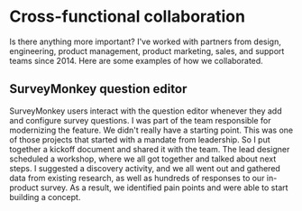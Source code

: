 # Cross-functional collaboration
Is there anything more important? I've worked with partners from design, engineering, product management, product marketing, sales, and support teams since 2014. Here are some examples of how we collaborated.

## SurveyMonkey question editor
SurveyMonkey users interact with the question editor whenever they add and configure survey questions. I was part of the team responsible for modernizing the feature. We didn't really have a starting point. This was one of those projects that started with a mandate from leadership. So I put together a kickoff document and shared it with the team. The lead designer scheduled a workshop, where we all got together and talked about next steps. I suggested a discovery activity, and we all went out and gathered data from existing research, as well as hundreds of responses to our in-product survey. As a result, we identified pain points and were able to start building a concept.